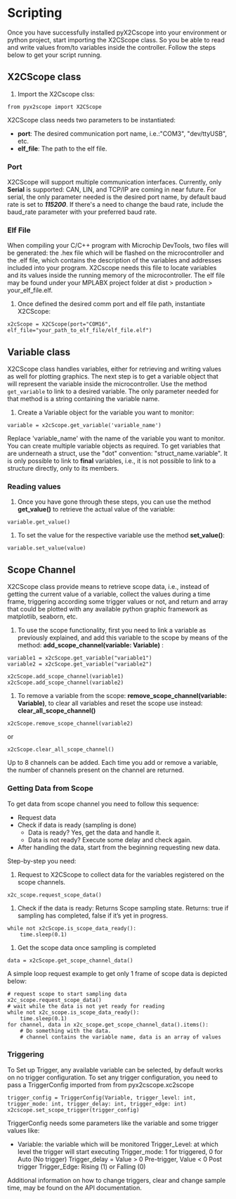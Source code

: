 # Scripting

Once you have successfully installed pyX2Cscope into your environment or python project,
start importing the X2CScope class. So you be able to read and write values from/to variables 
inside the controller. Follow the steps below to get your script running.

## X2CScope class

1. Import the X2Cscope clss:
```
from pyx2scope import X2CScope
``` 

X2CScope class needs two parameters to be instantiated:
- **port**: The desired communication port name, i.e.:"COM3", "dev/ttyUSB", etc.
- **elf_file**: The path to the elf file. 

### Port
X2CScope will support multiple communication interfaces. Currently, only **Serial** is supported: CAN, LIN, 
and TCP/IP are coming in near future. For serial, the only parameter needed is the desired port name, by 
default baud rate is set to **_115200_**. If there's a need to change the baud rate, include the baud_rate 
parameter with your preferred baud rate.

### Elf File
When compiling your C/C++ program with Microchip DevTools, two files will be generated: the .hex file which
will be flashed on the microcontroller and the .elf file, which contains the description of the variables
and addresses included into your program. X2Cscope needs this file to locate variables and its values inside
the running memory of the microcontroller. The elf file may be found under your MPLABX project folder at 
dist > production > your_elf_file.elf.

1. Once defined the desired comm port and elf file path, instantiate X2CScope:

```
x2cScope = X2CScope(port="COM16", elf_file="your_path_to_elf_file/elf_file.elf")
```  

## Variable class

X2CScope class handles variables, either for retrieving and writing values as well for plotting graphics.
The next step is to get a variable object that will represent the variable inside the microcontroller.
Use the method `get_variable` to link to a desired variable. The only parameter needed for that method
is a string containing the variable name. 

1. Create a Variable object for the variable you want to monitor:
```
variable = x2cScope.get_variable('variable_name')
```
Replace 'variable_name' with the name of the variable you want to monitor. You can create multiple variable 
objects as required. To get variables that are underneath a struct, use the "dot" convention: 
"struct_name.variable". It is only possible to link to **final** variables, i.e., it is not possible to
link to a structure directly, only to its members.

### Reading values

1. Once you have gone through these steps, you can use the method **get_value()** to retrieve the actual 
value of the variable:
``` 
variable.get_value() 
```
1. To set the value for the respective variable use the method **set_value()**:
```
variable.set_value(value)
```
## Scope Channel

X2CScope class provide means to retrieve scope data, i.e., instead of getting the current value of
a variable, collect the values during a time frame, triggering according some trigger values or not,
and return and array that could be plotted with any available python graphic framework as matplotlib,
seaborn, etc.  
 
1. To use the scope functionality, first you need to link a variable as previously explained, and 
add this variable to the scope by means of the method: **add_scope_channel(variable: Variable)** : 
```
variable1 = x2cScope.get_variable("variable1")
variable2 = x2cScope.get_variable("variable2")

x2cScope.add_scope_channel(variable1)
x2cScope.add_scope_channel(variable2)
```

1. To remove a variable from the scope: **remove_scope_channel(variable: Variable)**, to clear all
variables and reset the scope use instead: **clear_all_scope_channel()**
```
x2cScope.remove_scope_channel(variable2)
```
or 
```
x2cScope.clear_all_scope_channel()
```

Up to 8 channels can be added. Each time you add or remove a variable, the number of channels present
on the channel are returned. 

### Getting Data from Scope

To get data from scope channel you need to follow this sequence:

* Request data
* Check if data is ready (sampling is done)
    * Data is ready? Yes, get the data and handle it.
    * Data is not ready? Execute some delay and check again.
* After handling the data, start from the beginning requesting new data.

Step-by-step you need:

1. Request to X2CScope to collect data for the variables registered on the scope channels.  
```
x2c_scope.request_scope_data()
```

1. Check if the data is ready: 
Returns Scope sampling state. Returns: true if sampling has completed, false if it’s yet in progress.  
```
while not x2cScope.is_scope_data_ready():
    time.sleep(0.1)
```
1. Get the scope data once sampling is completed
```
data = x2cScope.get_scope_channel_data()
```

A simple loop request example to get only 1 frame of scope data is depicted below:
```
# request scope to start sampling data
x2c_scope.request_scope_data()
# wait while the data is not yet ready for reading
while not x2c_scope.is_scope_data_ready():
    time.sleep(0.1)
for channel, data in x2c_scope.get_scope_channel_data().items():
    # Do something with the data. 
    # channel contains the variable name, data is an array of values 
```

### Triggering 

To Set up Trigger, any available variable can be selected, by default works on no trigger configuration.
To set any trigger configuration, you need to pass a TriggerConfig imported from from pyx2cscope.xc2scope
```
trigger_config = TriggerConfig(Variable, trigger_level: int, trigger_mode: int, trigger_delay: int, trigger_edge: int)
x2cscope.set_scope_trigger(trigger_config)
```

TriggerConfig needs some parameters like the variable and some trigger values like:

* Variable: the variable which will be monitored
Trigger_Level: at which level the trigger will start executing
Trigger_mode: 1 for triggered, 0 for Auto (No trigger)
Trigger_delay = Value > 0 Pre-trigger, Value < 0 Post trigger
Trigger_Edge: Rising (1) or Falling (0)

Additional information on how to change triggers, clear and change sample time, may be
found on the API documentation.

